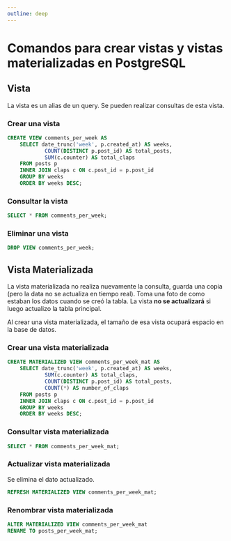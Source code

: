 ```yaml
---
outline: deep
---
```


# Comandos para crear vistas y vistas materializadas en PostgreSQL

## Vista

La vista es un alias de un query. Se pueden realizar consultas de esta vista.

### Crear una vista

```sql
CREATE VIEW comments_per_week AS
	SELECT date_trunc('week', p.created_at) AS weeks,
			COUNT(DISTINCT p.post_id) AS total_posts,
			SUM(c.counter) AS total_claps
	FROM posts p
	INNER JOIN claps c ON c.post_id = p.post_id 
	GROUP BY weeks
	ORDER BY weeks DESC;
```

### Consultar la vista

```sql
SELECT * FROM comments_per_week;
```

### Eliminar una vista

```sql
DROP VIEW comments_per_week;
```

## Vista Materializada

La vista materializada no realiza nuevamente la consulta, guarda una copia (pero la data no se actualiza en tiempo real). Toma una foto de como estaban los datos cuando se creó la tabla. La vista **no se actualizará** si luego actualizo la tabla principal.

Al crear una vista materializada, el tamaño de esa vista ocupará espacio en la base de datos.

### Crear una vista materializada

```sql
CREATE MATERIALIZED VIEW comments_per_week_mat AS
	SELECT date_trunc('week', p.created_at) AS weeks,
			SUM(c.counter) AS total_claps,
			COUNT(DISTINCT p.post_id) AS total_posts,
			COUNT(*) AS number_of_claps
	FROM posts p
	INNER JOIN claps c ON c.post_id = p.post_id 
	GROUP BY weeks
	ORDER BY weeks DESC;
```

### Consultar vista materializada

```sql
SELECT * FROM comments_per_week_mat;
```

### Actualizar vista materializada

Se elimina el dato actualizado.

```sql
REFRESH MATERIALIZED VIEW comments_per_week_mat;
```

### Renombrar vista materializada

```sql
ALTER MATERIALIZED VIEW comments_per_week_mat
RENAME TO posts_per_week_mat;
```